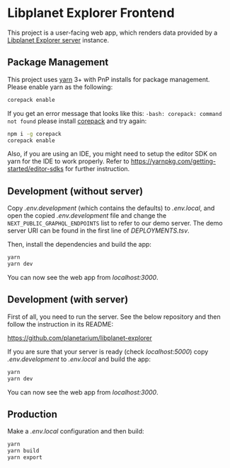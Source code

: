 Libplanet Explorer Frontend
===========================

This project is a user-facing web app, which renders data provided by
a [Libplanet Explorer server][] instance.

[Libplanet Explorer server]: https://github.com/planetarium/libplanet-explorer

Package Management
------------------

This project uses [yarn](https://yarnpkg.com/) 3+ with PnP installs for package management. Please enable yarn as the following:

```bash
corepack enable
```

If you get an error message that looks like this: `-bash: corepack: command not found` please install [corepack](https://nodejs.org/dist/latest/docs/api/corepack.html) and try again:

```bash
npm i -g corepack
corepack enable
```

Also, if you are using an IDE, you might need to setup the editor SDK on yarn for the IDE to work properly. Refer to https://yarnpkg.com/getting-started/editor-sdks for further instruction.

Development (without server)
----------------------------

Copy *.env.development* (which contains the defaults) to *.env.local*, and open the copied *.env.development* file and change the
`NEXT_PUBLIC_GRAPHQL_ENDPOINTS` list to refer to our demo server.  The demo server URI can be
found in the first line of *DEPLOYMENTS.tsv*.

Then, install the dependencies and build the app:

~~~~ bash
yarn
yarn dev
~~~~

You can now see the web app from *localhost:3000*.


Development (with server)
-------------------------

First of all, you need to run the server.  See the below repository and
then follow the instruction in its README:

<https://github.com/planetarium/libplanet-explorer>

If you are sure that your server is ready (check *localhost:5000*)
copy *.env.development* to *.env.local* and build the app:

~~~~ bash
yarn
yarn dev
~~~~

You can now see the web app from *localhost:3000*.


Production
----------

Make a *.env.local* configuration and then build:

~~~~ bash
yarn
yarn build
yarn export
~~~~
